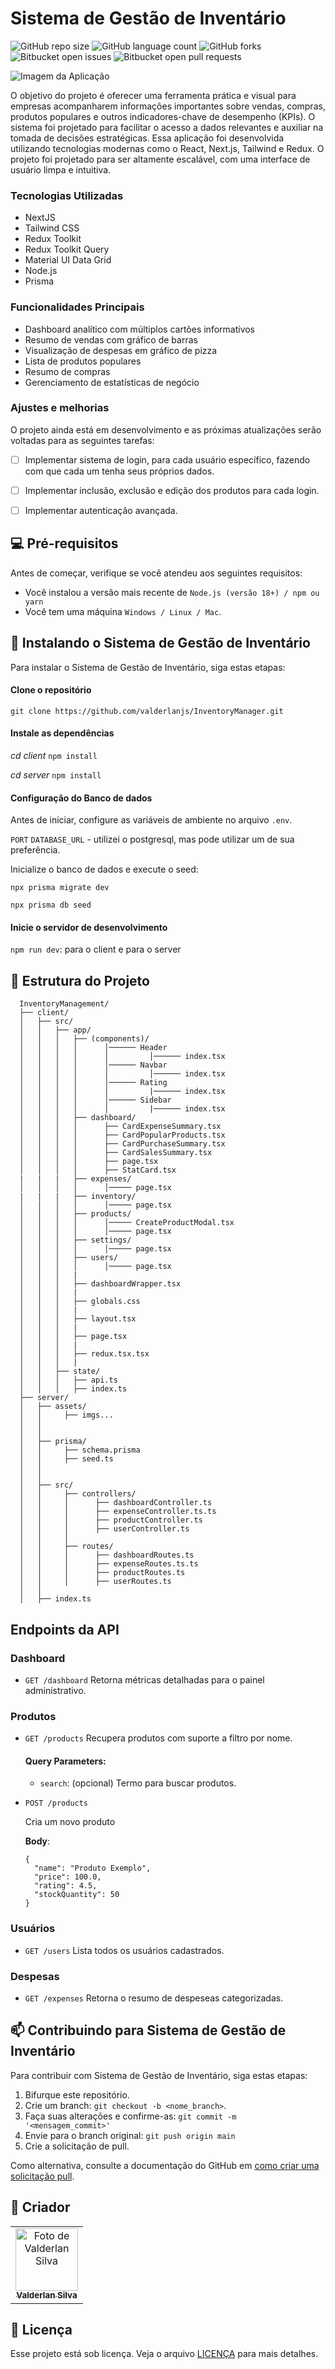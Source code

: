 # Sistema de Gestão de Inventário

![GitHub repo size](https://img.shields.io/github/repo-size/valderlanjs/InventoryManager?style=for-the-badge)
![GitHub language count](https://img.shields.io/github/languages/count/valderlanjs/InventoryManager?style=for-the-badge)
![GitHub forks](https://img.shields.io/github/forks/valderlanjs/InventoryManager?style=for-the-badge)
![Bitbucket open issues](https://img.shields.io/bitbucket/issues/valderlanjs/InventoryManager?style=for-the-badge)
![Bitbucket open pull requests](https://img.shields.io/bitbucket/pr-raw/valderlanjs/InventoryManager?style=for-the-badge)


<img src="./readme/img.png" alt="Imagem da Aplicação">

O objetivo do projeto é oferecer uma ferramenta prática e visual para empresas acompanharem informações importantes sobre vendas, compras, produtos populares e outros indicadores-chave de desempenho (KPIs). O sistema foi projetado para facilitar o acesso a dados relevantes e auxiliar na tomada de decisões estratégicas. Essa aplicação foi desenvolvida utilizando tecnologias modernas como o React, Next.js, Tailwind e Redux. O projeto foi projetado para ser altamente escalável, com uma interface de usuário limpa e intuitiva.

### Tecnologias Utilizadas
  - NextJS
  - Tailwind CSS
  - Redux Toolkit
  - Redux Toolkit Query
  - Material UI Data Grid
  - Node.js
  - Prisma

### Funcionalidades Principais
- Dashboard analítico com múltiplos cartões informativos
- Resumo de vendas com gráfico de barras
- Visualização de despesas em gráfico de pizza
- Lista de produtos populares
- Resumo de compras
- Gerenciamento de estatísticas de negócio 

### Ajustes e melhorias

O projeto ainda está em desenvolvimento e as próximas atualizações serão voltadas para as seguintes tarefas:

- [ ] Implementar sistema de login, para cada usuário específico, fazendo com que cada um tenha seus próprios dados.
- [ ] Implementar inclusão, exclusão e edição dos produtos para cada login.
- [ ] Implementar autenticação avançada.


## 💻 Pré-requisitos

Antes de começar, verifique se você atendeu aos seguintes requisitos:

- Você instalou a versão mais recente de `Node.js (versão 18+) / npm ou yarn`
- Você tem uma máquina `Windows / Linux / Mac`.


## 🚀 Instalando o Sistema de Gestão de Inventário

Para instalar o Sistema de Gestão de Inventário, siga estas etapas:

#### Clone o repositório
`git clone https://github.com/valderlanjs/InventoryManager.git`

#### Instale as dependências
*cd client*
`npm install`

*cd server*
`npm install`

#### Configuração do Banco de dados
Antes de iniciar, configure as variáveis de ambiente no arquivo `.env`.

`PORT`
`DATABASE_URL` - utilizei o postgresql, mas pode utilizar um de sua preferência.

Inicialize o banco de dados e execute o seed:

`npx prisma migrate dev`

`npx prisma db seed`

#### Inicie o servidor de desenvolvimento
`npm run dev`: para o client e para o server


## 📂 Estrutura do Projeto 
      InventoryManagement/
      ├── client/
      │   ├── src/
      │   │   ├── app/
      │   │   │   ├── (components)/
      │   │   │   │      │────── Header
      │   │   │   │      │         │────── index.tsx
      │   │   │   │      │────── Navbar
      │   │   │   │      │         │────── index.tsx
      │   │   │   │      │────── Rating
      │   │   │   │      │         |────── index.tsx
      │   │   │   │      │────── Sidebar
      │   │   │   │      │         |────── index.tsx
      │   │   │   ├── dashboard/
      │   │   │   │      ├── CardExpenseSummary.tsx
      │   │   │   │      ├── CardPopularProducts.tsx
      │   │   │   │      ├── CardPurchaseSummary.tsx
      │   │   │   │      ├── CardSalesSummary.tsx
      │   │   │   │      ├── page.tsx
      │   │   │   │      ├── StatCard.tsx
      |   |   |   ├── expenses/
      │   │   │   │      │───── page.tsx
      |   |   |   ├── inventory/
      │   │   │   │      │───── page.tsx
      │   │   │   ├── products/
      │   │   │   │      │───── CreateProductModal.tsx
      │   │   │   │      │───── page.tsx
      │   │   │   ├── settings/
      │   │   │   │      │───── page.tsx
      │   │   │   ├── users/
      │   │   │   │      │───── page.tsx
      │   │   │   |
      │   │   │   ├── dashboardWrapper.tsx
      │   │   │   |
      │   │   │   ├── globals.css
      │   │   │   |
      │   │   │   ├── layout.tsx
      │   │   │   |
      │   │   │   ├── page.tsx
      │   │   │   |
      │   │   │   ├── redux.tsx.tsx
      │   │   │   |
      │   │   ├── state/
      │   │   │   ├── api.ts
      │   │   │   ├── index.ts
      ├── server/
      │   ├── assets/
      │   │     ├── imgs...
      │   │
      │   │
      │   ├── prisma/
      │   │     ├── schema.prisma
      │   │     ├── seed.ts
      │   │
      │   │
      │   ├── src/
      │   │     ├── controllers/
      │   │     │      ├── dashboardController.ts 
      │   │     │      ├── expenseController.ts.ts
      │   │     │      ├── productController.ts
      │   │     │      ├── userController.ts 
      │   │     │
      │   │     ├── routes/
      │   │     │      ├── dashboardRoutes.ts 
      │   │     │      ├── expenseRoutes.ts.ts
      │   │     │      ├── productRoutes.ts
      │   │     │      ├── userRoutes.ts   
      │   │     
      │   ├── index.ts


## Endpoints da API

### Dashboard
  - `GET /dashboard`
  Retorna métricas detalhadas para o painel administrativo.

### Produtos
  - `GET /products`
  Recupera produtos com suporte a filtro por nome.
    #### **Query Parameters:**
    - `search`: (opcional) Termo para buscar produtos.

  - `POST /products` 

    Cria um novo produto
    
    **Body**:
      
        {
          "name": "Produto Exemplo",
          "price": 100.0,
          "rating": 4.5,
          "stockQuantity": 50
        }

### Usuários
  - `GET /users`
  Lista todos os usuários cadastrados.

### Despesas
  - `GET /expenses`
  Retorna o resumo de despeseas categorizadas.


## 📫 Contribuindo para Sistema de Gestão de Inventário

Para contribuir com Sistema de Gestão de Inventário, siga estas etapas:

1. Bifurque este repositório.
2. Crie um branch: `git checkout -b <nome_branch>`.
3. Faça suas alterações e confirme-as: `git commit -m '<mensagem_commit>'`
4. Envie para o branch original: `git push origin main `
5. Crie a solicitação de pull.

Como alternativa, consulte a documentação do GitHub em [como criar uma solicitação pull](https://help.github.com/en/github/collaborating-with-issues-and-pull-requests/creating-a-pull-request).

## 🤝 Criador

<table>
  <tr>
    <td align="center">
      <a href="#" title="Criador">
        <img src="https://avatars3.githubusercontent.com/u/105988303" width="100px;" alt="Foto de Valderlan Silva"/><br>
        <sub>
          <b>Valderlan Silva</b>
        </sub>
      </a>
    </td>
  </tr>
</table>


## 📝 Licença

Esse projeto está sob licença. Veja o arquivo [LICENÇA](LICENSE) para mais detalhes.

